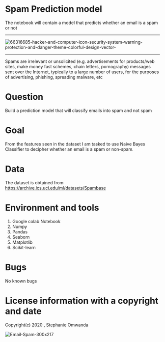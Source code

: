 # Spam Prediction model
The notebook will contain a model that predicts whether an email is a spam or not
**************************************************************************************************************************
![66316685-hacker-and-computer-icon-security-system-warning-protection-and-danger-theme-colorful-design-vector-](https://user-images.githubusercontent.com/56550310/74103084-3a91e080-4b5a-11ea-9940-4237039d8fe7.jpg)
**************************************************************************************************************************
Spams are irrelevant or unsolicited (e.g. advertisements for products/web sites, make money fast schemes, chain letters, pornography) messages sent over the Internet, typically to a large number of users, for the purposes of advertising, phishing, spreading malware, etc

# Question
Build a prediction model that will classify emails into spam and not spam

# Goal

From the features seen in the dataset I am tasked to use Naive Bayes Classifier to decipher whether an email is a spam or non-spam.

# Data
The dataset is obtained from https://archive.ics.uci.edu/ml/datasets/Spambase

# Environment and tools

1. Google colab Notebook
2. Numpy
3. Pandas
4. Seaborn
5. Matplotlib
6. Scikit-learn

# Bugs  
No known bugs 

# License information with a copyright and date 
Copyright(c) 2020 , Stephanie Omwanda

![Email-Spam-300x217](https://user-images.githubusercontent.com/56550310/74103128-8b093e00-4b5a-11ea-80ea-6dd94a3133fd.jpg)
